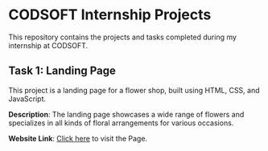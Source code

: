 # CODSOFT Internship Projects

This repository contains the projects and tasks completed during my internship at CODSOFT.

## Task 1: Landing Page

This project is a landing page for a flower shop, built using HTML, CSS, and JavaScript.

**Description**: The landing page showcases a wide range of flowers and specializes in all kinds of floral arrangements for various occasions.

**Website Link**: [Click here](https://ranjith-m7.github.io/CODSOFT/Flower%20Shop/) to visit the Page.
